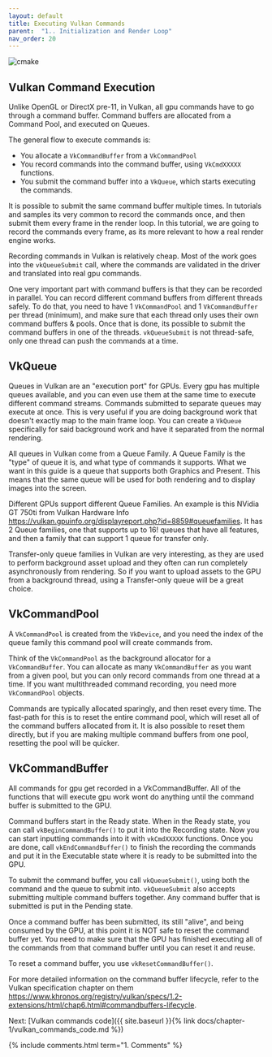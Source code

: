 ```yaml
---
layout: default
title: Executing Vulkan Commands
parent:  "1.. Initialization and Render Loop"
nav_order: 20
---
```



![cmake]({{site.baseurl}}/diagrams/vkcommands.png)



## Vulkan Command Execution
Unlike OpenGL or DirectX pre-11, in Vulkan, all gpu commands have to go through a command buffer.
Command buffers are allocated from a Command Pool, and executed on Queues.

The general flow to execute commands is:
- You allocate a `VkCommandBuffer` from a `VkCommandPool`
- You record commands into the command buffer, using `VkCmdXXXXX` functions.
- You submit the command buffer into a `VkQueue`, which starts executing the commands.

It is possible to submit the same command buffer multiple times. In tutorials and samples its very common to record the commands once, and then submit them every frame in the render loop.
In this tutorial, we are going to record the commands every frame, as its more relevant to how a real render engine works.

Recording commands in Vulkan is relatively cheap. Most of the work goes into the `vkQueueSubmit` call, where the commands are validated in the driver and translated into real gpu commands.

One very important part with command buffers is that they can be recorded in parallel. You can record different command buffers from different threads safely. To do that, you need to have 1 `VkCommandPool` and 1 `VkCommandBuffer` per thread (minimum), and make sure that each thread only uses their own command buffers & pools. Once that is done, its possible to submit the command buffers in one of the threads. `vkQueueSubmit` is not thread-safe, only one thread can push the commands at a time. 

## VkQueue
Queues in Vulkan are an "execution port" for GPUs. Every gpu has multiple queues available, and you can even use them at the same time to execute different command streams. Commands submitted to separate queues may execute at once. This is very useful if you are doing background work that doesn't exactly map to the main frame loop. You can create a `VkQueue` specifically for said background work and have it separated from the normal rendering.

All queues in Vulkan come from a Queue Family. A Queue Family is the "type" of queue it is, and what type of commands it supports. What we want in this guide is a queue that supports both Graphics and Present. This means that the same queue will be used for both rendering and to display images into the screen.

Different GPUs support different Queue Families. An example is this NVidia GT 750ti from Vulkan Hardware Info <https://vulkan.gpuinfo.org/displayreport.php?id=8859#queuefamilies>. It has 2 Queue families, one that supports up to 16!  queues that have all features, and then a family that can support 1 queue for transfer only.

Transfer-only queue families in Vulkan are very interesting, as they are used to perform background asset upload and they often can run completely asynchronously from rendering. So if you want to upload assets to the GPU from a background thread, using a Transfer-only queue will be a great choice.


## VkCommandPool
A `VkCommandPool` is created from the `VkDevice`, and you need the index of the queue family this command pool will create commands from.

Think of the `VkCommandPool` as the background allocator for a `VkCommandBuffer`. You can allocate as many `VkCommandBuffer` as you want from a given pool, but you can only record commands from one thread at a time. If you want multithreaded command recording, you need more `VkCommandPool` objects.

Commands are typically allocated sparingly, and then reset every time. The fast-path for this is to reset the entire command pool, which will reset all of the command buffers allocated from it. It is also possible to reset them directly, but if you are making multiple command buffers from one pool, resetting the pool will be quicker.

## VkCommandBuffer

All commands for gpu get recorded in a VkCommandBuffer. All of the functions that will execute gpu work wont do anything until the command buffer is submitted to the GPU. 

Command buffers start in the Ready state. When in the Ready state, you can call `vkBeginCommandBuffer()` to put it into the Recording state. Now you can start inputting commands into it with `vkCmdXXXXX` functions.
Once you are done, call `vkEndCommandBuffer()` to finish the recording the commands and put it in the Executable state where it is ready to be submitted into the GPU.

To submit the command buffer, you call `vkQueueSubmit()`, using both the command and the queue to submit into. `vkQueueSubmit` also accepts submitting multiple command buffers together. Any command buffer that is submitted is put in the Pending state.

Once a command buffer has been submitted, its still "alive", and being consumed by the GPU, at this point it is NOT safe to reset the command buffer yet. You need to make sure that the GPU has finished executing all of the commands from that command buffer until you can reset it and reuse. 

To reset a command buffer, you use `vkResetCommandBuffer()`.

For more detailed information on the command buffer lifecycle, refer to the Vulkan specification chapter on them
<https://www.khronos.org/registry/vulkan/specs/1.2-extensions/html/chap6.html#commandbuffers-lifecycle>.

Next: [Vulkan commands code]({{ site.baseurl }}{% link docs/chapter-1/vulkan_commands_code.md %})

{% include comments.html term="1. Comments" %}